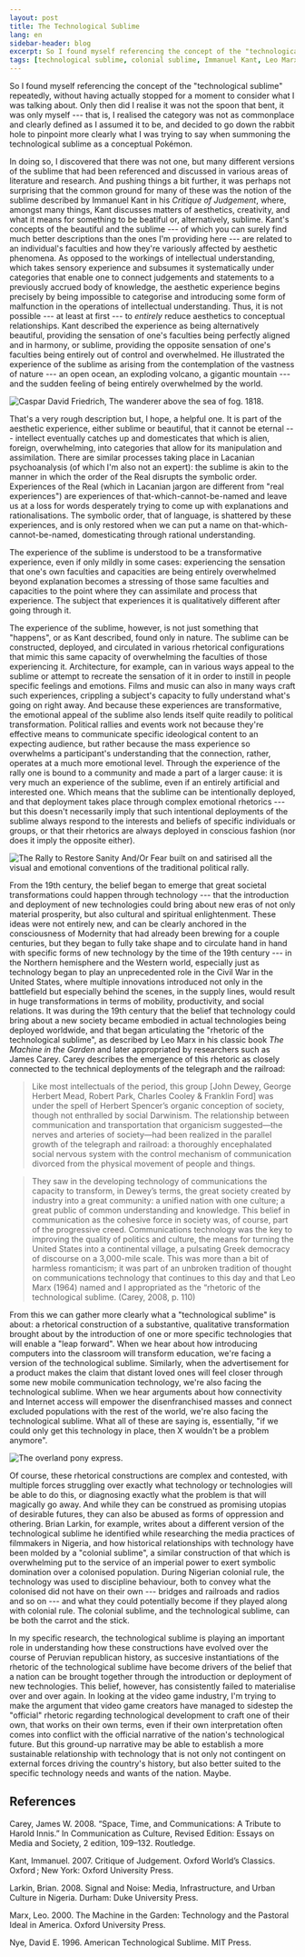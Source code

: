 ```yaml
---
layout: post
title: The Technological Sublime
lang: en
sidebar-header: blog
excerpt: So I found myself referencing the concept of the "technological sublime" repeatedly, without having actually stopped for a moment to consider what I was talking about. Only then did I realise it was not the spoon that bent, it was only myself --- that is, I realised the category was not as commonplace and clearly defined as I assumed it to be, and decided to go down the rabbit hole to pinpoint more clearly what I was trying to say when summoning the technological sublime as a conceptual Pokémon.
tags: [technological sublime, colonial sublime, Immanuel Kant, Leo Marx, James Carey, Brian Larkin, STS, philosophy, aesthetics]
---
```

So I found myself referencing the concept of the "technological sublime" repeatedly, without having actually stopped for a moment to consider what I was talking about. Only then did I realise it was not the spoon that bent, it was only myself --- that is, I realised the category was not as commonplace and clearly defined as I assumed it to be, and decided to go down the rabbit hole to pinpoint more clearly what I was trying to say when summoning the technological sublime as a conceptual Pokémon.

In doing so, I discovered that there was not one, but many different versions of the sublime that had been referenced and discussed in various areas of literature and research. And pushing things a bit further, it was perhaps not surprising that the common ground for many of these was the notion of the sublime described by Immanuel Kant in his *Critique of Judgement*, where, amongst many things, Kant discusses matters of aesthetics, creativity, and what it means for something to be beatiful or, alternatively, sublime. Kant's concepts of the beautiful and the sublime --- of which you can surely find much better descriptions than the ones I'm providing here --- are related to an individual's faculties and how they're variously affected by aesthetic phenomena. As opposed to the workings of intellectual understanding, which takes sensory experience and subsumes it systematically under categories that enable one to connect judgements and statements to a previously accrued body of knowledge, the aesthetic experience begins precisely by being impossible to categorise and introducing some form of malfunction in the operations of intellectual understanding. Thus, it is not possible --- at least at first --- to *entirely* reduce aesthetics to conceptual relationships. Kant described the experience as being alternatively beautiful, providing the sensation of one's faculties being perfectly aligned and in harmony, or sublime, providing the opposite sensation of one's faculties being entirely out of control and overwhelmed. He illustrated the experience of the sublime as arising from the contemplation of the vastness of nature --- an open ocean, an exploding volcano, a gigantic mountain --- and the sudden feeling of being entirely overwhelmed by the world. 

![Caspar David Friedrich, The wanderer above the sea of fog. 1818.](/files/friedrich.jpg)

That's a very rough description but, I hope, a helpful one. It is part of the aesthetic experience, either sublime or beautiful, that it cannot be eternal --- intellect eventually catches up and domesticates that which is alien, foreign, overwhelming, into categories that allow for its manipulation and assimilation. There are similar processes taking place in Lacanian psychoanalysis (of which I'm also not an expert): the sublime is akin to the manner in which the order of the Real disrupts the symbolic order. Experiences of the Real (which in Lacanian jargon are different from "real experiences") are experiences of that-which-cannot-be-named and leave us at a loss for words desperately trying to come up with explanations and rationalisations. The symbolic order, that of language, is shattered by these experiences, and is only restored when we can put a name on that-which-cannot-be-named, domesticating through rational understanding.

The experience of the sublime is understood to be a transformative experience, even if only mildly in some cases: experiencing the sensation that one's own faculties and capacities are being entirely overwhelmed beyond explanation becomes a stressing of those same faculties and capacities to the point where they can assimilate and process that experience. The subject that experiences it is qualitatively different after going through it.

The experience of the sublime, however, is not just something that "happens", or as Kant described, found only in nature. The sublime can be constructed, deployed, and circulated in various rhetorical configurations that mimic this same capacity of overwhelming the faculties of those experiencing it. Architecture, for example, can in various ways appeal to the sublime or attempt to recreate the sensation of it in order to instill in people specific feelings and emotions. Films and music can also in many ways craft such experiences, crippling a subject's capacity to fully understand what's going on right away. And because these experiences are transformative, the emotional appeal of the sublime also lends itself quite readily to political transformation. Political rallies and events work not because they're effective means to communicate specific ideological content to an expecting audience, but rather because the mass experience so overwhelms a participant's understanding that the connection, rather, operates at a much more emotional level. Through the experience of the rally one is bound to a community and made a part of a larger cause: it is very much an experience of the sublime, even if an entirely artificial and interested one. Which means that the sublime can be intentionally deployed, and that deployment takes place through complex emotional rhetorics --- but this doesn't necessarily imply that such intentional deployments of the sublime always respond to the interests and beliefs of specific individuals or groups, or that their rhetorics are always deployed in conscious fashion (nor does it imply the opposite either).

![The Rally to Restore Sanity And/Or Fear built on and satirised all the visual and emotional conventions of the traditional political rally.](/files/restore-sanity.jpg)

From the 19th century, the belief began to emerge that great societal transformations could happen through technology --- that the introduction and deployment of new technologies could bring about new eras of not only material prosperity, but also cultural and spiritual enlightenment. These ideas were not entirely new, and can be clearly anchored in the consciousness of Modernity that had already been brewing for a couple centuries, but they began to fully take shape and to circulate hand in hand with specific forms of new technology by the time of the 19th century --- in the Northern hemisphere and the Western world, especially just as technology began to play an unprecedented role in the Civil War in the United States, where multiple innovations introduced not only in the battlefield but especially behind the scenes, in the supply lines, would result in huge transformations in terms of mobility, productivity, and social relations. It was during the 19th century that the belief that technology could bring about a new society became embodied in actual technologies being deployed worldwide, and that began articulating the "rhetoric of the technological sublime", as described by Leo Marx in his classic book *The Machine in the Garden* and later appropriated by researchers such as James Carey. Carey describes the emergence of this rhetoric as closely connected to the technical deployments of the telegraph and the railroad:

> Like most intellectuals of the period, this group [John Dewey, George Herbert Mead, Robert Park, Charles Cooley & Franklin Ford] was under the spell of Herbert Spencer’s organic conception of society, though not enthralled by social Darwinism. The relationship between communication and transportation that organicism suggested—the nerves and arteries of society—had been realized in the parallel growth of the telegraph and railroad: a thoroughly encephalated social nervous system with the control mechanism of communication divorced from the physical movement of people and things.

> They saw in the developing technology of communications the capacity to transform, in Dewey’s terms, the great society created by industry into a great community: a unified nation with one culture; a great public of common understanding and knowledge. This belief in communication as the cohesive force in society was, of course, part of the progressive creed. Communications technology was the key to improving the quality of politics and culture, the means for turning the United States into a continental village, a pulsating Greek democracy of discourse on a 3,000-mile scale. This was more than a bit of harmless romanticism; it was part of an unbroken tradition of thought on communications technology that continues to this day and that Leo Marx (1964) named and I appropriated as the “rhetoric of the technological sublime. (Carey, 2008, p. 110)

From this we can gather more clearly what a "technological sublime" is about: a rhetorical construction of a substantive, qualitative transformation brought about by the introduction of one or more specific technologies that will enable a "leap forward". When we hear about how introducing computers into the classroom will transform education, we're facing a version of the technological sublime. Similarly, when the advertisement for a product makes the claim that distant loved ones will feel closer through some new mobile communication technology, we're also facing the technological sublime. When we hear arguments about how connectivity and Internet access will empower the disenfranchised masses and connect excluded populations with the rest of the world, we're also facing the technological sublime. What all of these are saying is, essentially, "if we could only get this technology in place, then X wouldn't be a problem anymore".

![The overland pony express.](/files/overland-pony-express.jpg)

Of course, these rhetorical constructions are complex and contested, with multiple forces struggling over exactly what technology or technologies will be able to do this, or diagnosing exactly what the problem is that will magically go away. And while they can be construed as promising utopias of desirable futures, they can also be abused as forms of oppression and othering. Brian Larkin, for example, writes about a different version of the technological sublime he identified while researching the media practices of filmmakers in Nigeria, and how historical relationships with technology have been molded by a "colonial sublime", a similar construction of that which is overwhelming put to the service of an imperial power to exert symbolic domination over a colonised population. During Nigerian colonial rule, the technology was used to discipline behaviour, both to convey what the colonised did not have on their own --- bridges and railroads and radios and so on --- and what they could potentially become if they played along with colonial rule. The colonial sublime, and the technological sublime, can be both the carrot and the stick.

In my specific research, the technological sublime is playing an important role in understanding how these constructions have evolved over the course of Peruvian republican history, as succesive instantiations of the rhetoric of the technological sublime have become drivers of the belief that a nation can be brought together through the introduction or deployment of new technologies. This belief, however, has consistently failed to materialise over and over again. In looking at the video game industry, I'm trying to make the argument that video game creators have managed to sidestep the "official" rhetoric regarding technological development to craft one of their own, that works on their own terms, even if their own interpretation often comes into conflict with the official narrative of the nation's technological future. But this ground-up narrative may be able to establish a more sustainable relationship with technology that is not only not contingent on external forces driving the country's history, but also better suited to the specific technology needs and wants of the nation. Maybe.

References
----------

Carey, James W. 2008. “Space, Time, and Communications: A Tribute to Harold Innis.” In Communication as Culture, Revised Edition: Essays on Media and Society, 2 edition, 109–132. Routledge.

Kant, Immanuel. 2007. Critique of Judgement. Oxford World’s Classics. Oxford ; New York: Oxford University Press.

Larkin, Brian. 2008. Signal and Noise: Media, Infrastructure, and Urban Culture in Nigeria. Durham: Duke University Press.

Marx, Leo. 2000. The Machine in the Garden: Technology and the Pastoral Ideal in America. Oxford University Press.

Nye, David E. 1996. American Technological Sublime. MIT Press.